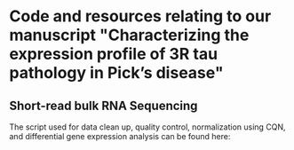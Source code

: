 # Code and resources relating to our manuscript "Characterizing the expression profile of 3R tau pathology in Pick’s disease"

## Short-read bulk RNA Sequencing 

The script used for data clean up, quality control, normalization using CQN, and differential gene expression analysis can be found here: 
